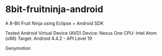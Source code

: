 8bit-fruitninja-android
=======================

A 8-Bit Fruit Ninja using Eclipse + Android SDK

Tested Android Virtual Device (AVD)
Device: Nexus One
CPU: Intel Atom (x86)
Target: Android 4.4.2 - API Level 19

Genymotion

